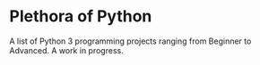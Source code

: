# Plethora of Python

A list of Python 3 programming projects ranging from Beginner to Advanced. A work in progress.
